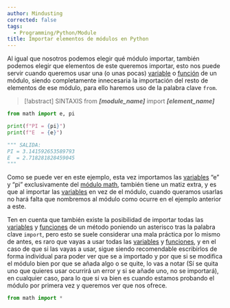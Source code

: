 ```yaml
---
author: Mindusting
corrected: false
tags:
  - Programming/Python/Module
title: Importar elementos de módulos en Python
---
```


Al igual que nosotros podemos elegir qué módulo importar, también podemos elegir que elementos de este queremos importar, esto nos puede servir cuando queremos usar una (o unas pocas) [variable](../py_variable.md) o [función](../py_function.md) de un módulo, siendo completamente innecesaria la importación del resto de elementos de ese módulo, para ello haremos uso de la palabra clave `from`.

>[!abstract] SINTAXIS
>from ***\[module_name\]*** import ***\[element_name\]***

```python
from math import e, pi

print(f"PI = {pi}")
print(f"E  = {e}")

""" SALIDA:
PI = 3.141592653589793
E  = 2.718281828459045
"""
```

Como se puede ver en este ejemplo, esta vez importamos las [variables](../py_variable.md) “e” y “pi” exclusivamente del [módulo math](https://docs.python.org/3/library/math.html), también tiene un matiz extra, y es que al importar las [variables](../py_variable.md) en vez de el módulo, cuando queramos usarlas no hará falta que nombremos al módulo como ocurre en el ejemplo anterior a este.

Ten en cuenta que también existe la posibilidad de importar todas las [variables](../py_variable.md) y [funciones](../py_function.md) de un método poniendo un asterisco tras la palabra clave `import`, pero esto se suele considerar una mala práctica por lo mismo de antes, es raro que vayas a usar todas las [variables](../py_variable.md) y [funciones](../py_function.md), y en el caso de que si las vayas a usar, sigue siendo recomendable escribirlos de forma individual para poder ver que se a importado y por que si se modifica el módulo bien por que se añada algo o se quite, lo vas a notar (Sí se quita uno que quieres usar ocurrirá un error y si se añade uno, no se importará), en cualquier caso, para lo que si va bien es cuando estamos probando el módulo por primera vez y queremos ver que nos ofrece.

```python
from math import *
```

